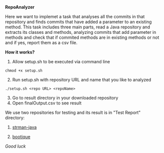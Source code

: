 
**RepoAnalyzer**

Here we want to implemet a task that analyses all the commits in that repository and finds commits that have added a parameter to an existing method. This task includes three main parts, read a Java repository and extracts its classes and methods, analyzing commits that add parameter in methods and check that if commited methods are in existing methods or not and if yes, report them as a csv file.


**How it works?**
1. Allow setup.sh to be executed via command line
```
chmod +x setup.sh

```
2. Run setup.sh with repository URL and name that you like to analyzed
```
./setup.sh <repo URL> <repoName>

```
3. Go to result directory in your downloaded repository
4. Open finalOutput.csv to see result

We use two repositories for testing and its result is in "Test Report" directory:

1. [strman-java](https://github.com/shekhargulati/strman-java)

2. [bootique](https://github.com/bootique/bootique)


*Good luck*

